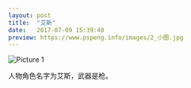 ```yaml
---
layout: post
title:  "艾斯"
date:   2017-07-09 15:39:40
preview: https://www.pspeng.info/images/2_小图.jpg
---
```


![Picture 1](https://www.pspeng.info/images/2_大图.jpg)

人物角色名字为艾斯，武器是枪。